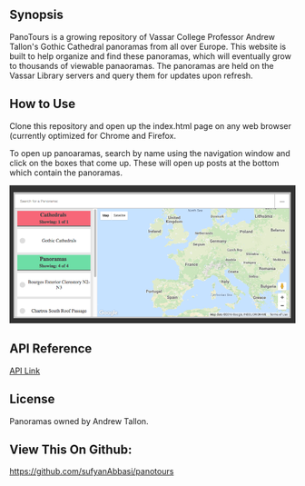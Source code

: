 ## Synopsis

PanoTours is a growing repository of Vassar College Professor Andrew Tallon's Gothic Cathedral panoramas from all over Europe. This website is built to help organize and find these panoramas, which will eventually grow to thousands of viewable panaoramas. The panoramas are held on the Vassar Library servers and query them for updates upon refresh.


## How to Use

Clone this repository and open up the index.html page on any web browser (currently optimized for Chrome and Firefox.

To open up panoaramas, search by name using the navigation window and click on the boxes that come up. These will open up posts at the bottom which contain the panoramas. 

![Alt text](./img/navigation.png?raw=true "Navigation Window")

## API Reference

[API Link](./documentation/api.md)


## License

Panoramas owned by Andrew Tallon.


## View This On Github:
https://github.com/sufyanAbbasi/panotours
